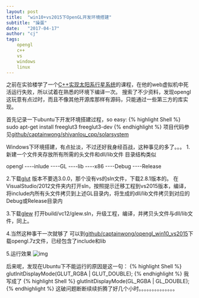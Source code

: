 ```yaml
---
layout: post
title:  "win10+vs2015下OpenGL开发环境搭建"
subtitle: "操蛋"
date:   "2017-04-17" 
author: "cj"
tags:
    opengl
    c++
    vs
    windows
    linux
---
```


之前在实验楼学了一个[C++实现太阳系行星系统](https://www.shiyanlou.com/courses/558)的课程，在他的web虚拟机中死活运行失败，所以试着在熟悉的环境下编译一次。
搜索了不少资料，发现opengl这玩意有点过时，而且不像其他开源库那样有源码，只能通过一些第三方的库实现。

首先记录一下ubuntu下开发环境搭建过程，so easy:
{% highlight Shell %}
sudo apt-get install freeglut3 freeglut3-dev
{% endhighlight %}
项目代码参见[github/captainwong/shiyanlou_cpp/solarsystem](https://github.com/captainwong/shiyanlou_cpp/tree/master/solarsystem)

Windows下环境搭建，有点扯淡，不过还好我身经百战，这种事见的多了。。。
1.新建一个文件夹存放所有所需的头文件和dll/lib文件
目录结构类似

opengl
----inlude
    ----GL
----lib
    ----x86
        ----Debug
        ----Release
        
2.下载[glut](http://freeglut.sourceforge.net/index.php#download)
版本不要选3.0.0，那个没有vs的sln文件，下载2.8.1版本的。
在VisualStudio/2012文件夹内打开sln，按照提示迁移工程到vs2015版本，编译，将include内所有头文件拷贝到上述GL目录内，将生成的dll/lib文件拷贝到对应的Debug或Release目录内

3.下载[glew](http://glew.sourceforge.net/)
打开build/vc12/glew.sln，升级工程，编译，并拷贝头文件与dll/lib文件，同上。

4.当然这种事干一次就够了
可以到[github/captainwong/opengl_win10_vs2015](https://github.com/captainwong/opengl_win10_vs2015)下载opengl.7z文件，已经包含了include和lib

5.运行效果
![img](http://115.231.175.17/img/solar_system.png)

后来呢，发现在Ubuntu下不能运行的原因是这一句：
{% highlight Shell %}
glutInitDisplayMode(GLUT_RGBA | GLUT_DOUBLE);
{% endhighlight %}
我写成了
{% highlight Shell %}
glutInitDisplayMode(GL_RGBA | GL_DOUBLE);
{% endhighlight %}
这破问题断断续续折腾了好几个小时。。。。。。。。。。。。。。

